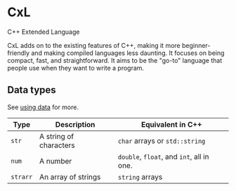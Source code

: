 # CxL
C++ Extended Language

CxL adds on to the existing features of C++, making it more beginner-friendly and making compiled languages less daunting. It focuses on being compact, fast, and straightforward. It aims to be the "go-to" language that people use when they want to write a program.

## Data types
See [using data](https://github.com/aarikpokras/CxL/wiki/Data#using-data) for more.

|Type|Description|Equivalent in C++|
|--|--|--|
|`str`|A string of characters|`char` arrays or `std::string`|
|`num`|A number|`double`, `float`, and `int`, all in one.|
|`strarr`|An array of strings|`string` arrays|
